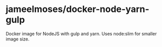 # jameelmoses/docker-node-yarn-gulp

Docker image for NodeJS with gulp and yarn. Uses node:slim for smaller image size.
